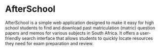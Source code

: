 # AfterSchool
AfterSchool is a simple web application designed to make it easy for high school students to find and download past matriculation (matric) question papers and memos for various subjects in South Africa. It offers a user-friendly search interface that allows students to quickly locate resources they need for exam preparation and review.
